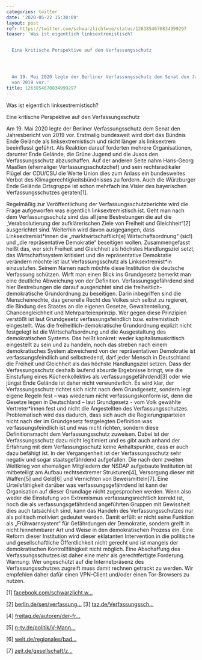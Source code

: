 ```yaml
---
categories: twitter
date: '2020-05-22 15:30:09'
layout: post
ref: https://twitter.com/schwarzlichtwue/status/1263854670834999297
teaser: 'Was ist eigentlich linksextremistisch?


  Eine kritische Perspektive auf den Verfassungsschutz




  Am 19. Mai 2020 legte der Berliner Verfassungsschutz dem Senat den Jahresbericht
  von 2019 vor.'
title: 1263854670834999297
---
```

Was ist eigentlich linksextremistisch?

Eine kritische Perspektive auf den Verfassungsschutz



Am 19. Mai 2020 legte der Berliner Verfassungsschutz dem Senat den Jahresbericht von 2019 vor.
Erstmalig bundesweit wird dort das Bündnis Ende Gelände als linksextremistisch und nicht länger als linksextrem beeinflusst geführt. Als Reaktion darauf forderten mehrere Organisationen, darunter Ende Gelände, die Grüne Jugend und die Jusos den Verfassungsschutz abzuschaffen.
Auf der anderen Seite nahm Hans-Georg Maaßen (ehemaliger Verfassungsschutzchef) und sein rechtsradikaler Flügel der CDU/CSU die Werte Union dies zum Anlass ein bundesweites Verbot des Klimagerechtigkeitsbündnisses zu fordern.
Auch die Würzburger Ende Gelände Ortsgruppe ist schon mehrfach ins Visier des bayerischen Verfassungsschutzes geraten[1].



Regelmäßig zur Veröffentlichung der Verfassungsschutzberichte wird die Frage aufgeworfen was eigentlich linksextremistisch ist.
Geht man nach dem Verfassungsschutz sind das all jene Bestrebungen die auf die „Verabsolutierung der aufklärerischen Ziele von Freiheit und Gleichheit“[2] ausgerichtet sind.
Weiterhin wird davon ausgegangen, dass Linksextremist\*innen die „marktwirtschaftlich[e] Wirtschaftsordnung“ (sic!) und „die repräsentative Demokratie“ beseitigen wollen.
Zusammengefasst heißt das, wer sich Freiheit und Gleichheit als höchstes Handlungsziel setzt, das Wirtschaftssystem kritisiert und die repräsentative Demokratie verändern möchte ist laut Verfassungsschutz als Linksextremist\*in einzustufen.
Seinem Namen nach möchte diese Institution die deutsche Verfassung schützen. Wirft man einen Blick ins Grundgesetz bemerkt man eine deutliche Abweichung von der Definition.
Verfassungsgefährdend sind hier Bestrebungen die darauf ausgerichtet sind die freiheitlich-demokratische Grundordnung zu beseitigen. Darin inbegriffen sind die Menschenrechte, das generelle Recht des Volkes sich selbst zu regieren, die Bindung des Staates an die eigenen Gesetze, Gewaltenteilung, Chancengleichheit und Mehrparteienprinzip. Wer gegen diese Prinzipien verstößt ist laut Grundgesetz verfassungsfeindlich bzw. extremistisch eingestellt.
Was die freiheitlich-demokratische Grundordnung explizit nicht festgelegt ist die Wirtschaftsordnung und die Ausgestaltung des demokratischen Systems. Das heißt konkret: weder kapitalismuskritisch eingestellt zu sein und zu handeln, noch das streben nach einem demokratisches System abweichend von der repräsentativen Demokratie ist verfassungsfeindlich und selbstredend, darf jeder Mensch in Deutschland die Freiheit und Gleichheit als das höchste Handlungsziel setzen.
Dass der Verfassungsschutz deshalb laufend absurde Ergebnisse bringt, wie die Einstufung eines Küchenkollektivs als verfassungsgefährdend[3] oder wie jüngst Ende Gelände ist daher nicht verwunderlich.
Es wird klar, der Verfassungsschutz richtet sich nicht nach dem Grundgesetz, sondern legt eigene Regeln fest – was wiederum nicht verfassungskonform ist, denn die Gesetze legen in Deutschland – laut Grundgesetz - vom Volk gewählte Vertreter\*innen fest und nicht die Angestellten des Verfassungsschutzes. Problematisch wird das dadurch, dass sich auch die Regierungsparteien nicht nach der im Grundgesetz festgelegten Definition was verfassungsfeindlich ist und was nicht richten, sondern diese Definitionsmacht dem Verfassungsschutz zuweisen.
Dabei ist der Verfassungsschutz dazu nicht legitimiert und es gibt auch anhand der Erfahrung mit dem Verfassungsschutz keine Anhaltspunkte, dass er auch dazu befähigt ist.
In der Vergangenheit ist der Verfassungsschutz sehr negativ und sogar staatsgefährdend aufgefallen. Die nach dem zweiten Weltkrieg von ehemaligen Mitgliedern der NSDAP aufgebaute Institution ist mitbeteiligt am Aufbau rechtsextremer Strukturen[4], Versorgung dieser mit Waffen[5] und Geld[6] und Vernichten von Beweismitteln[7]. Eine Urteilsfähigkeit darüber was verfassungsgefährdend ist kann der Organisation auf dieser Grundlage nicht zugesprochen werden.
Wenn also weder die Einstufung von Extremismus verfassungsrechtlich korrekt ist, noch die als verfassungsgefährdend angeführten Gruppen mit Gewissheit dies auch tatsächlich sind, kann das Handeln des Verfassungsschutzes nur als politisch motiviert gedeutet werden.
Damit erfüllt er nicht seine Funktion als „Frühwarnsystem“ für Gefährdungen der Demokratie, sondern greift in nicht hinnehmbarer Art und Weise in den demokratischen Prozess ein. Eine Reform dieser
Institution wird dieser eklatanten Intervention in die politische und gesellschaftliche Öffentlichkeit nicht gerecht und ist mangels der demokratischen Kontrollfähigkeit nicht möglich. Eine Abschaffung des Verfassungsschutzes ist daher eine mehr als gerechtfertigte Forderung.
Warnung: Wer ungeschützt auf die Internetpräsenz des Verfassungsschutzes zugreift muss damit rechnen getrackt zu werden. Wir empfehlen daher dafür einen VPN-Client und/oder einen Tor-Browsers zu nutzen.



[1] [facebook.com/schwarzlicht.w…](https://www.facebook.com/schwarzlicht.wue/posts/635800366828007)



[2] [berlin.de/sen/verfassung…](http://www.berlin.de/sen/verfassungsschutz/publikationen/wirtschaftsschutz/verfassungsschutzbericht-2019-pressefassung.pdf)
[3] [taz.de/Verfassungssch…](https://taz.de/Verfassungsschutz-Thueringen/!5646306/)



[4] [freitag.de/autoren/der-fr…](https://www.freitag.de/autoren/der-freitag/staatliche-aufbauhelfer)



[5] [n-tv.de/politik/V-Mann…](https://www.n-tv.de/politik/V-Mann-Piatto-plaudert-im-NSU-Prozess-article14089071.html)



[6] [welt.de/regionales/bad…](https://www.welt.de/regionales/baden-wuerttemberg/article173738708/Ex-V-Mann-Geld-des-Verfassungsschutzes-ging-an-den-NSU.html)



[7] [zeit.de/gesellschaft/z…](https://www.zeit.de/gesellschaft/zeitgeschehen/2018-09/verfassungsschutz-klage-urteil-nsu)